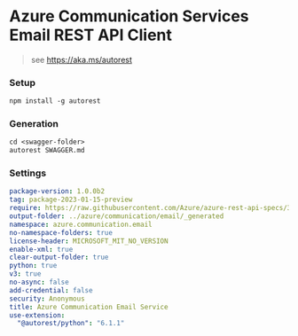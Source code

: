 # Azure Communication Services Email REST API Client

> see https://aka.ms/autorest

### Setup
```ps
npm install -g autorest
```

### Generation
```ps
cd <swagger-folder>
autorest SWAGGER.md
```

### Settings
``` yaml
package-version: 1.0.0b2
tag: package-2023-01-15-preview
require: https://raw.githubusercontent.com/Azure/azure-rest-api-specs/37181255378e8b5484b72d9bf6c4dd30e4b829ea/specification/communication/data-plane/Email/readme.md
output-folder: ../azure/communication/email/_generated
namespace: azure.communication.email
no-namespace-folders: true
license-header: MICROSOFT_MIT_NO_VERSION
enable-xml: true
clear-output-folder: true
python: true
v3: true
no-async: false
add-credential: false
security: Anonymous
title: Azure Communication Email Service
use-extension:
  "@autorest/python": "6.1.1"
```
